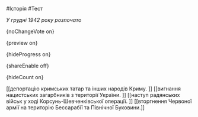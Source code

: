 #Історія #Тест

*У грудні 1942 року розпочато*

{noChangeVote on}

{preview on}

{hideProgress on}

{shareEnable off}

{hideCount on}

[[депортацію кримських татар та інших народів Криму. ]]
[[вигнання нацистських загарбників з території України. ]]
[[наступ радянських військ у ході Корсунь-Шевченківської операції. ]]
[[вторгнення Червоної армії на територію Бессарабії та Північної Буковини.]]
